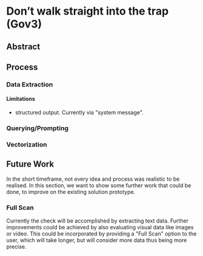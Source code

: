 # Don’t walk straight into the trap (Gov3)

## Abstract

## Process

### Data Extraction

#### Limitations
- structured output. Currently via "system message".

### Querying/Prompting

### Vectorization

## Future Work

In the short timeframe, not every idea and process was realistic to be realised. In this section, we want to show some further work that could be done, to improve on the existing solution prototype.

### Full Scan
Currently the check will be accomplished by extracting text data. Further improvements could be achieved by also evaluating visual data like images or video.
This could be incorporated by providing a "Full Scan" option to the user, which will take longer, but will consider more data thus being more precise.